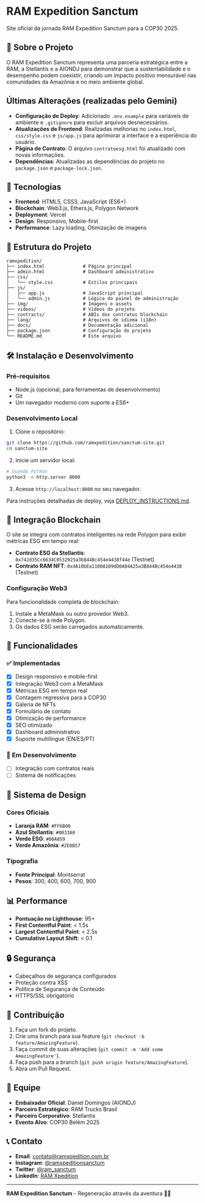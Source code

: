 # RAM Expedition Sanctum

Site oficial da jornada RAM Expedition Sanctum para a COP30 2025.

## 🌿 Sobre o Projeto

O RAM Expedition Sanctum representa uma parceria estratégica entre a RAM, a Stellantis e a AIONDJ para demonstrar que a sustentabilidade e o desempenho podem coexistir, criando um impacto positivo mensurável nas comunidades da Amazônia e no meio ambiente global.

## Últimas Alterações (realizadas pelo Gemini)

- **Configuração de Deploy**: Adicionado `.env.example` para variáveis de ambiente e `.gitignore` para excluir arquivos desnecessários.
- **Atualizações de Frontend**: Realizadas melhorias no `index.html`, `css/style.css` e `js/app.js` para aprimorar a interface e a experiência do usuário.
- **Página de Contrato**: O arquivo `contratoesg.html` foi atualizado com novas informações.
- **Dependências**: Atualizadas as dependências do projeto no `package.json` e `package-lock.json`.

## 🚀 Tecnologias

- **Frontend**: HTML5, CSS3, JavaScript (ES6+)
- **Blockchain**: Web3.js, Ethers.js, Polygon Network
- **Deployment**: Vercel
- **Design**: Responsivo, Mobile-first
- **Performance**: Lazy loading, Otimização de imagens

## 📁 Estrutura do Projeto

```
ramxpedition/
├── index.html              # Página principal
├── admin.html              # Dashboard administrativo
├── css/
│   └── style.css           # Estilos principais
├── js/
│   ├── app.js              # JavaScript principal
│   └── admin.js            # Lógica do painel de administração
├── img/                    # Imagens e assets
├── videos/                 # Vídeos do projeto
├── contracts/              # ABIs dos contratos blockchain
├── lang/                   # Arquivos de idioma (i18n)
├── docs/                   # Documentação adicional
├── package.json            # Configuração do projeto
└── README.md               # Este arquivo
```

## 🛠️ Instalação e Desenvolvimento

### Pré-requisitos
- Node.js (opcional, para ferramentas de desenvolvimento)
- Git
- Um navegador moderno com suporte a ES6+

### Desenvolvimento Local

1. Clone o repositório:
```bash
git clone https://github.com/ramxpedition/sanctum-site.git
cd sanctum-site
```

2. Inicie um servidor local:
```bash
# Usando Python
python3 -m http.server 8000
```

3. Acesse `http://localhost:8000` no seu navegador.

Para instruções detalhadas de deploy, veja [DEPLOY_INSTRUCTIONS.md](DEPLOY_INSTRUCTIONS.md).

## 🔗 Integração Blockchain

O site se integra com contratos inteligentes na rede Polygon para exibir métricas ESG em tempo real:

- **Contrato ESG da Stellantis**: `0x742d35Cc6634C0532925a3b844Bc454e4438f44e` (Testnet)
- **Contrato RAM NFT**: `0xdA10bEa1100A109dD0A04A25a3B844Bc454e4438` (Testnet)

### Configuração Web3

Para funcionalidade completa de blockchain:

1. Instale a MetaMask ou outro provedor Web3.
2. Conecte-se à rede Polygon.
3. Os dados ESG serão carregados automaticamente.

## 📱 Funcionalidades

### ✅ Implementadas
- [x] Design responsivo e mobile-first
- [x] Integração Web3 com a MetaMask
- [x] Métricas ESG em tempo real
- [x] Contagem regressiva para a COP30
- [x] Galeria de NFTs
- [x] Formulário de contato
- [x] Otimização de performance
- [x] SEO otimizado
- [x] Dashboard administrativo
- [x] Suporte multilíngue (EN/ES/PT)

### 🔄 Em Desenvolvimento
- [ ] Integração com contratos reais
- [ ] Sistema de notificações

## 🎨 Sistema de Design

### Cores Oficiais
- **Laranja RAM**: `#FF6B00`
- **Azul Stellantis**: `#0033A0`
- **Verde ESG**: `#00A859`
- **Verde Amazônia**: `#2E8B57`

### Tipografia
- **Fonte Principal**: Montserrat
- **Pesos**: 300, 400, 600, 700, 900

## 📊 Performance

- **Pontuação no Lighthouse**: 95+
- **First Contentful Paint**: < 1.5s
- **Largest Contentful Paint**: < 2.5s
- **Cumulative Layout Shift**: < 0.1

## 🔒 Segurança

- Cabeçalhos de segurança configurados
- Proteção contra XSS
- Política de Segurança de Conteúdo
- HTTPS/SSL obrigatório

## 🤝 Contribuição

1. Faça um fork do projeto.
2. Crie uma branch para sua feature (`git checkout -b feature/AmazingFeature`).
3. Faça commit de suas alterações (`git commit -m 'Add some AmazingFeature'`).
4. Faça push para a branch (`git push origin feature/AmazingFeature`).
5. Abra um Pull Request.

## 👥 Equipe

- **Embaixador Oficial**: Daniel Domingos (AIONDJ)
- **Parceiro Estratégico**: RAM Trucks Brasil
- **Parceiro Corporativo**: Stellantis
- **Evento Alvo**: COP30 Belém 2025

## 📞 Contato

- **Email**: contato@ramxpedition.com.br
- **Instagram**: [@ramxpeditionsanctum](https://instagram.com/ramxpeditionsanctum)
- **Twitter**: [@ram_sanctum](https://twitter.com/ram_sanctum)
- **LinkedIn**: [RAM Xpedition](https://linkedin.com/company/ramxpedition)

---

**RAM Expedition Sanctum** - Regeneração através da aventura 🌿🚗